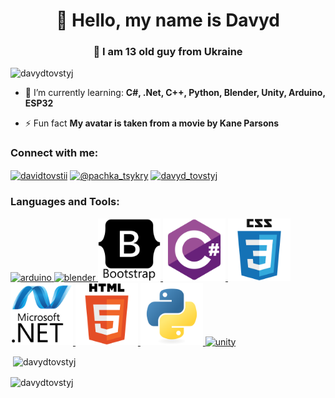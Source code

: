 <h1 align="center">👋 Hello, my name is Davyd</h1>
<h3 align="center">👦 I am 13 old guy from Ukraine</h3>

<p align="left"> <img src="https://komarev.com/ghpvc/?username=davydtovstyj&label=Profile%20views&color=0e75b6&style=flat" alt="davydtovstyj" /> </p>

- 🌱 I’m currently learning: **C#, .Net, C++, Python, Blender, Unity, Arduino, ESP32**

- ⚡ Fun fact **My avatar is taken from a movie by Kane Parsons**

<h3 align="left">Connect with me:</h3>
<p align="left">
<a href="https://instagram.com/davidtovstii" target="blank"><img align="center" src="https://raw.githubusercontent.com/rahuldkjain/github-profile-readme-generator/master/src/images/icons/Social/instagram.svg" alt="davidtovstii" height="30" width="40" /></a>
<a href="https://www.youtube.com/@pachka_tsykry" target="blank"><img align="center" src="https://raw.githubusercontent.com/rahuldkjain/github-profile-readme-generator/master/src/images/icons/Social/youtube.svg" alt="@pachka_tsykry" height="30" width="40" /></a>
<a href="https://www.leetcode.com/davyd_tovstyj" target="blank"><img align="center" src="https://raw.githubusercontent.com/rahuldkjain/github-profile-readme-generator/master/src/images/icons/Social/leet-code.svg" alt="davyd_tovstyj" height="30" width="40" /></a>
</p>

<h3 align="left">Languages and Tools:</h3>
<p align="left"> <a href="https://www.arduino.cc/" target="_blank" rel="noreferrer"> <img src="https://cdn.worldvectorlogo.com/logos/arduino-1.svg" alt="arduino" width="40" height="40"/> </a> <a href="https://www.blender.org/" target="_blank" rel="noreferrer"> <img src="https://download.blender.org/branding/community/blender_community_badge_white.svg" alt="blender" width="40" height="40"/> </a> <a href="https://getbootstrap.com" target="_blank" rel="noreferrer"> <img src="https://raw.githubusercontent.com/devicons/devicon/master/icons/bootstrap/bootstrap-plain-wordmark.svg" alt="bootstrap" width="100" height="100"/> </a> <a href="https://www.w3schools.com/cs/" target="_blank" rel="noreferrer"> <img src="https://raw.githubusercontent.com/devicons/devicon/master/icons/csharp/csharp-original.svg" alt="csharp" width="100" height="100"/> </a> <a href="https://www.w3schools.com/css/" target="_blank" rel="noreferrer"> <img src="https://raw.githubusercontent.com/devicons/devicon/master/icons/css3/css3-original-wordmark.svg" alt="css3" width="100" height="100"/> </a> <a href="https://dotnet.microsoft.com/" target="_blank" rel="noreferrer"> <img src="https://raw.githubusercontent.com/devicons/devicon/master/icons/dot-net/dot-net-original-wordmark.svg" alt="dotnet" width="100" height="100"/> </a> <a href="https://www.w3.org/html/" target="_blank" rel="noreferrer"> <img src="https://raw.githubusercontent.com/devicons/devicon/master/icons/html5/html5-original-wordmark.svg" alt="html5" width="100" height="100"/> </a> <a href="https://www.python.org" target="_blank" rel="noreferrer"> <img src="https://raw.githubusercontent.com/devicons/devicon/master/icons/python/python-original.svg" alt="python" width="100" height="100"/> </a> <a href="https://unity.com/" target="_blank" rel="noreferrer"> <img src="https://www.vectorlogo.zone/logos/unity3d/unity3d-icon.svg" alt="unity" width="100" height="100"/> </a> </p>

<p>&nbsp;<img align="center" src="https://github-readme-stats.vercel.app/api?username=davydtovstyj&show_icons=true&locale=en" alt="davydtovstyj" /></p>

<p><img align="center" src="https://github-readme-streak-stats.herokuapp.com/?user=davydtovstyj&" alt="davydtovstyj" /></p>

